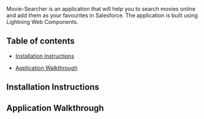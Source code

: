 Movie-Searcher is an application that will help you to search movies online and add them as your favourites in Salesforce. The application is built using Lightning Web Components.

## Table of contents
- [Installation Instructions](#installation-instruction)

- [Application Walkthrough](#application-walkthrough)

## Installation Instructions


## Application Walkthrough
